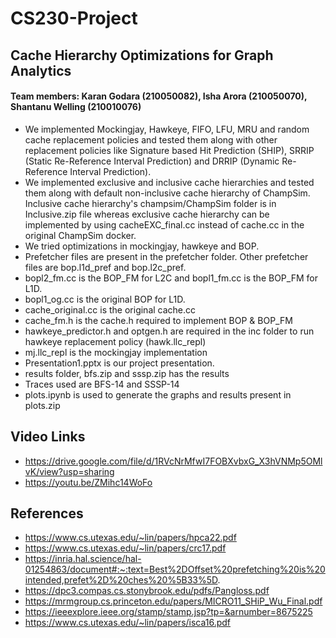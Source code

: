 # CS230-Project
## Cache Hierarchy Optimizations for Graph Analytics
#### Team members: Karan Godara (210050082), Isha Arora (210050070), Shantanu Welling (210010076)
* We implemented Mockingjay, Hawkeye, FIFO, LFU, MRU and random cache replacement policies and tested them along with other replacement policies like Signature based Hit Prediction (SHIP), SRRIP (Static Re-Reference Interval Prediction) and DRRIP (Dynamic Re-Reference Interval Prediction). <br>
* We implemented exclusive and inclusive cache hierarchies and tested them along with default non-inclusive cache hierarchy of ChampSim. Inclusive cache hierarchy's champsim/ChampSim folder is in Inclusive.zip file whereas exclusive cache hierarchy can be implemented by using cacheEXC_final.cc instead of cache.cc in the original ChampSim docker. <br>
* We tried optimizations in mockingjay, hawkeye and BOP.<br>
* Prefetcher files are present in the prefetcher folder. Other prefetcher files are bop.l1d_pref and bop.l2c_pref. <br>
* bopl2_fm.cc is the BOP_FM for L2C and bopl1_fm.cc is the BOP_FM for L1D. <br>
* bopl1_og.cc is the original BOP for L1D.<br> 
* cache_original.cc is the original cache.cc <br>
* cache_fm.h is the cache.h required to implement BOP & BOP_FM <br>
* hawkeye_predictor.h and optgen.h are required in the inc folder to run hawkeye replacement policy (hawk.llc_repl)<br>
* mj.llc_repl is the mockingjay implementation<br>
* Presentation1.pptx is our project presentation.<br>
* results folder, bfs.zip and sssp.zip has the results<br>
* Traces used are BFS-14 and SSSP-14<br>
* plots.ipynb is used to generate the graphs and results present in plots.zip

## Video Links
* https://drive.google.com/file/d/1RVcNrMfwI7FOBXvbxG_X3hVNMp5OMlvK/view?usp=sharing
* https://youtu.be/ZMihc14WoFo

## References
* https://www.cs.utexas.edu/~lin/papers/hpca22.pdf
* https://www.cs.utexas.edu/~lin/papers/crc17.pdf
* https://inria.hal.science/hal-01254863/document#:~:text=Best%2DOffset%20prefetching%20is%20intended,prefet%2D%20ches%20%5B33%5D.
* https://dpc3.compas.cs.stonybrook.edu/pdfs/Pangloss.pdf
* https://mrmgroup.cs.princeton.edu/papers/MICRO11_SHiP_Wu_Final.pdf
* https://ieeexplore.ieee.org/stamp/stamp.jsp?tp=&arnumber=8675225
* https://www.cs.utexas.edu/~lin/papers/isca16.pdf
